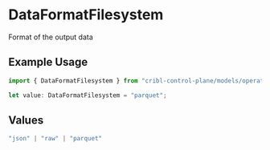 # DataFormatFilesystem

Format of the output data

## Example Usage

```typescript
import { DataFormatFilesystem } from "cribl-control-plane/models/operations";

let value: DataFormatFilesystem = "parquet";
```

## Values

```typescript
"json" | "raw" | "parquet"
```